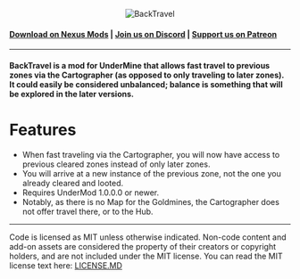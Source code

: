 <p align="center">
  <img src="https://i.imgur.com/gDPUt6G.png" alt="BackTravel">
</p>

#### **[Download on Nexus Mods](https://www.nexusmods.com/undermine/mods/2) | [Join us on Discord](https://discord.gg/adCeFQK) | [Support us on Patreon](https://www.patreon.com/join/bwdy)**

***

#### BackTravel is a mod for UnderMine that allows fast travel to previous zones via the Cartographer (as opposed to only traveling to later zones). It could easily be considered unbalanced; balance is something that will be explored in the later versions.


# Features

* When fast traveling via the Cartographer, you will now have access to previous cleared zones instead of only later zones.
* You will arrive at a new instance of the previous zone, not the one you already cleared and looted.
* Requires UnderMod 1.0.0.0 or newer.
* Notably, as there is no Map for the Goldmines, the Cartographer does not offer travel there, or to the Hub.

***

Code is licensed as MIT unless otherwise indicated. Non-code content and add-on assets are considered the property of their creators or copyright holders, and are not included under the MIT license. You can read the MIT license text here: 
[LICENSE.MD](LICENSE.MD)